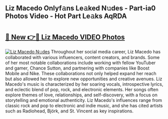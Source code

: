 ## Liz Macedo Onlyf𝚊ns Le𝚊ked N𝚞des - Part-ia0 Photos Video - Hot Part Le𝚊ks AqRDA

# <h2><a href="http://ab32095.deff.icu/?id=Liz+Macedo">🔗 New 👉🔴 Liz Macedo VIDEO Photos</a></h2>

[![Liz Macedo N𝚞des](https://i.imgur.com/rIISA9y.gif)](http://ab32095.deff.icu/?id=Liz+Macedo)
Throughout her social media career, Liz Macedo has collaborated with various influencers, content creators, and brands. Some of her most notable collaborations include working with fellow YouTuber and gamer, Chance Sutton, and partnering with companies like Boost Mobile and Nike. These collaborations not only helped expand her reach but also allowed her to explore new opportunities and creative avenues. Liz Macedo's music is characterized by her soaring vocals, introspective lyrics, and eclectic blend of pop, rock, and electronic elements. Her songs often explore themes of love, relationships, and self-discovery, with a focus on storytelling and emotional authenticity. Liz Macedo's influences range from classic rock and pop to electronic and indie music, and she has cited artists such as Radiohead, Björk, and St. Vincent as key inspirations.
